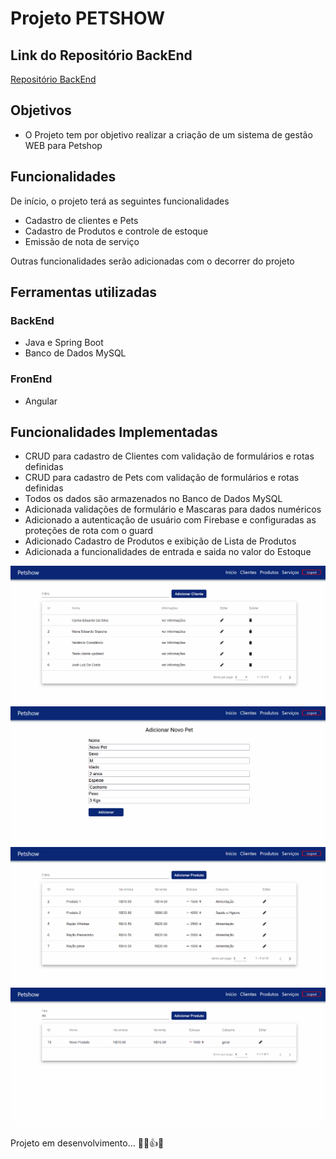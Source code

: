 # Projeto PETSHOW

## Link do Repositório BackEnd
  
  [Repositório BackEnd](https://github.com/RamonBatalha/petshow)
 
## Objetivos

- O Projeto tem por objetivo realizar a criação de um sistema de gestão WEB para Petshop 


## Funcionalidades

De início, o projeto terá as seguintes funcionalidades

- Cadastro de clientes e Pets
- Cadastro de Produtos e controle de estoque
- Emissão de nota de serviço

Outras funcionalidades serão adicionadas com o decorrer do projeto

## Ferramentas utilizadas

### BackEnd

- Java e Spring Boot
- Banco de Dados MySQL

### FronEnd

- Angular

## Funcionalidades Implementadas

- CRUD para cadastro de Clientes com validação de formulários e rotas definidas 
- CRUD para cadastro de Pets com validação de formulários e rotas definidas
- Todos os dados são armazenados no Banco de Dados MySQL
- Adicionada validações de formulário e Mascaras para dados numéricos
- Adicionado a autenticação de usuário com Firebase e configuradas as proteções de rota com o guard
- Adicionado Cadastro de Produtos e exibição de Lista de Produtos
- Adicionada a funcionalidades de entrada e saida no valor do Estoque

<img src="./gitimages/novocliente.gif">
<img src="./gitimages/addpet.gif">
<img src="./gitimages/addnovoproduto.gif">
<img src="./gitimages/attestoque.gif">





Projeto em desenvolvimento... 👨‍💻👍😁


